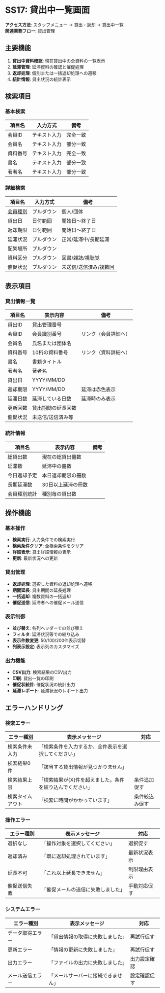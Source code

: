 # SS17: 貸出中一覧画面

**アクセス方法**: スタッフメニュー → 貸出・返却 → 貸出中一覧  
**関連業務フロー**: 貸出管理

## 主要機能
1. **貸出中資料確認**: 現在貸出中の全資料の一覧表示
2. **延滞管理**: 延滞資料の確認と催促処理
3. **返却処理**: 個別または一括返却処理への遷移
4. **統計情報**: 貸出状況の統計表示

## 検索項目

### 基本検索
| 項目名 | 入力方式 | 備考 |
|--------|----------|------|
| 会員ID | テキスト入力 | 完全一致 |
| 会員名 | テキスト入力 | 部分一致 |
| 資料番号 | テキスト入力 | 完全一致 |
| 書名 | テキスト入力 | 部分一致 |
| 著者名 | テキスト入力 | 部分一致 |

### 詳細検索
| 項目名 | 入力方式 | 備考 |
|--------|----------|------|
| [会員種別](02_基本設計/0202_項目定義一覧/項目定義一覧.md#会員種別) | プルダウン | 個人/団体 |
| 貸出日 | 日付範囲 | 開始日～終了日 |
| 返却期限 | 日付範囲 | 開始日～終了日 |
| 延滞状況 | プルダウン | 正常/延滞中/長期延滞 |
| 配架場所 | プルダウン | |
| 資料区分 | プルダウン | 図書/雑誌/視聴覚 |
| 催促状況 | プルダウン | 未送信/送信済み/複数回 |

## 表示項目

### 貸出情報一覧
| 項目名 | 表示内容 | 備考 |
|--------|----------|------|
| 貸出ID | 貸出管理番号 | |
| 会員ID | 会員識別番号 | リンク（会員詳細へ） |
| 会員名 | 氏名または団体名 | |
| 資料番号 | 10桁の資料番号 | リンク（資料詳細へ） |
| 書名 | 書籍タイトル | |
| 著者名 | 著者名 | |
| 貸出日 | YYYY/MM/DD | |
| 返却期限 | YYYY/MM/DD | 延滞は赤色表示 |
| 延滞日数 | 延滞している日数 | 延滞時のみ表示 |
| 更新回数 | 貸出期間の延長回数 | |
| 催促状況 | 未送信/送信済み等 | |

### 統計情報
| 項目名 | 表示内容 | 備考 |
|--------|----------|------|
| 総貸出数 | 現在の総貸出冊数 | |
| 延滞数 | 延滞中の冊数 | |
| 今日返却予定 | 本日返却期限の冊数 | |
| 長期延滞数 | 30日以上延滞の冊数 | |
| 会員種別統計 | 種別毎の貸出数 | |

## 操作機能

### 基本操作
- **検索実行**: 入力条件での検索実行
- **検索条件クリア**: 全検索条件をクリア
- **詳細表示**: 貸出詳細情報の表示
- **更新**: 最新状況への更新

### 貸出管理
- **返却処理**: 選択した資料の返却処理へ遷移
- **期間延長**: 貸出期間の延長処理
- **一括返却**: 複数資料の一括返却
- **催促送信**: 延滞者への催促メール送信

### 表示制御
- **並び替え**: 各列ヘッダーでの並び替え
- **フィルタ**: 延滞状況等での絞り込み
- **表示件数変更**: 50/100/200件表示切替
- **列表示設定**: 表示列のカスタマイズ

### 出力機能
- **CSV出力**: 検索結果のCSV出力
- **印刷**: 貸出一覧の印刷
- **催促状統計**: 催促状況の統計出力
- **延滞レポート**: 延滞状況のレポート出力

## エラーハンドリング

### 検索エラー
| エラー種別 | 表示メッセージ | 対応 |
|-----------|---------------|-----|
| 検索条件未入力 | 「検索条件を入力するか、全件表示を選択してください」 | |
| 検索結果0件 | 「該当する貸出情報が見つかりません」 | |
| 検索結果上限 | 「検索結果が{X}件を超えました。条件を絞り込んでください」 | 条件追加促す |
| 検索タイムアウト | 「検索に時間がかかっています」 | 条件絞込み促す |

### 操作エラー
| エラー種別 | 表示メッセージ | 対応 |
|-----------|---------------|-----|
| 選択なし | 「操作対象を選択してください」 | 選択促す |
| 返却済み | 「既に返却処理されています」 | 最新状況表示 |
| 延長不可 | 「これ以上延長できません」 | 制限理由表示 |
| 催促送信失敗 | 「催促メールの送信に失敗しました」 | 手動対応促す |

### システムエラー
| エラー種別 | 表示メッセージ | 対応 |
|-----------|---------------|-----|
| データ取得エラー | 「貸出情報の取得に失敗しました」 | 再試行促す |
| 更新エラー | 「情報の更新に失敗しました」 | 再試行促す |
| 出力エラー | 「ファイルの出力に失敗しました」 | 出力設定確認 |
| メール送信エラー | 「メールサーバーに接続できません」 | 設定確認促す |